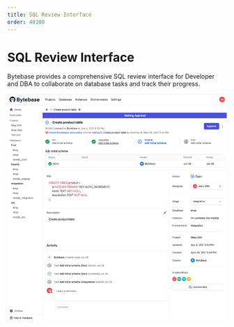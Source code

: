 ```yaml
---
title: SQL Review Interface
order: 40100
---
```


# SQL Review Interface

Bytebase provides a comprehensive SQL review interface for Developer and DBA to collaborate on database tasks and track their progress.

![issue-view-dashboard](/static/docs-assets/issue-view-dashboard.png)
